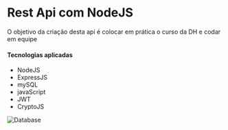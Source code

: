 # Rest Api com NodeJS

O objetivo da criação desta api é colocar em prática o curso da DH e codar em equipe

#### Tecnologias aplicadas

- NodeJS
- ExpressJS
- mySQL
- javaScript
- JWT
- CryptoJS

![Database](http://alessandrodev.com/imagens/data-base.png "Database")

